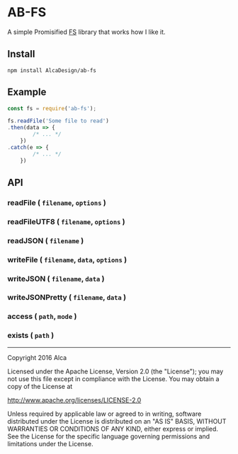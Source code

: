 # AB-FS

A simple Promisified [FS](https://nodejs.org/api/fs.html) library that works how
I like it.

## Install

`npm install AlcaDesign/ab-fs`

## Example

```javascript
const fs = require('ab-fs');

fs.readFile('Some file to read')
.then(data => {
		/* ... */
	})
.catch(e => {
		/* ... */
	})
```

## API

### readFile ( `filename`, `options` )

### readFileUTF8 ( `filename`, `options` )

### readJSON ( `filename` )

### writeFile ( `filename`, `data`, `options` )

### writeJSON ( `filename`, `data` )

### writeJSONPretty ( `filename`, `data` )

### access ( `path`, `mode` )

### exists ( `path` )

---

Copyright 2016 Alca

Licensed under the Apache License, Version 2.0 (the "License");
you may not use this file except in compliance with the License.
You may obtain a copy of the License at

http://www.apache.org/licenses/LICENSE-2.0

Unless required by applicable law or agreed to in writing, software
distributed under the License is distributed on an "AS IS" BASIS,
WITHOUT WARRANTIES OR CONDITIONS OF ANY KIND, either express or implied.
See the License for the specific language governing permissions and
limitations under the License.
